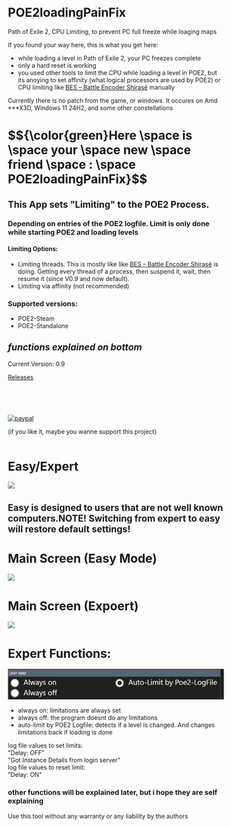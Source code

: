 # POE2loadingPainFix
Path of Exile 2, CPU Limiting, to prevent PC full freeze while loaging maps

If you found your way here, this is what you get here:
<ul>
      <li>while loading a level in Path of Exile 2, your PC freezes complete</li>
      <li>only a hard reset is working</li>
      <li>you used other tools to limit the CPU while loading a level in POE2, but its anoying to set affinity (what logical processors are used by POE2) or CPU limiting like 
            <a href="https://mion.yosei.fi/BES/">BES – Battle Encoder Shirasé</a>
  manually </li>
</ul>


Currently there is no patch from the game, or windows.
It occures on Amd ***X3D, Windows 11 24H2, and some other constellations

<h1>
$${\color{green}Here \space is \space your \space new \space friend \space : \space POE2loadingPainFix}$$
</h1>

<H2>
      This App sets "Limiting" to the POE2 Process.            
</H2>
<H3>Depending on entries of the POE2 logfile. Limit is only done while starting POE2 and loading levels</H3>
<H4>Limiting Options:</H4>
<ul>
      <li>Limiting threads. This is mostly like like 
            <a href="https://mion.yosei.fi/BES/">BES – Battle Encoder Shirasé</a> is doing. Getting every thread of a process, then suspend it, wait, then resume it (since V0.9 and now default). </li>
      <li>Limiting via affinity (not recommended)</li>
</ul>

<H3>Supported versions:</H3>
      <ul>
      <li>POE2-Steam</li>
      <li>POE2-Standalone</li>
</ul>


*functions explained on bottom*
<BR>
-----------------

Current Version: 0.9

<p>
<a href="https://github.com/CrimsonED1/POE2loadingPainFix/releases">
  Releases
</a>
</p>
<br><br><br>
<p>
  <a href="https://www.paypal.me/crimsoned">
      <img src="https://www.paypalobjects.com/en_US/i/btn/btn_donateCC_LG.gif" alt="paypal">
  </a>
</p>
(if you like it, maybe you wanne support this project)
<br><br>

<H1>Easy/Expert</H1>
<img src="https://github.com/user-attachments/assets/56dc8b14-e44f-48c9-b79e-a3d16466946f">
<H2>Easy is designed to users that are not well known computers.NOTE! Switching from expert to easy will restore default settings!</H2>

<H1>Main Screen (Easy Mode)</H1>
<img src="https://github.com/user-attachments/assets/8afa7d58-3a56-47f7-872e-743497cc3df9">


<H1>Main Screen (Expoert)</H1>

<img src="https://github.com/user-attachments/assets/00b450d9-29d4-4a40-a543-c5b1cc480390">

<H1>Expert Functions:</H1>
<img src="https://github.com/CrimsonED1/POE2loadingPainFix/blob/main/README_Sources/images/auto_functions.png?raw=true" alt="autos">

<ul>
      <li>always on: limitations are always set </li>
      <li>always off: the program doesnt do any limitations</li>
      <li>auto-limit by POE2 Logfile: detects if a level is changed. And changes limitations back if loading is done</li>
      
</ul>

log file values to set limits:
<br>
"Delay: OFF"
<br>
"Got Instance Details from login server"
<br>
log file values to reset limit:
<br>
"Delay: ON"
<br>
<h3>other functions will be explained later, but i hope they are self explaining</h3>


Use this tool without any warranty or any liability by the authors
